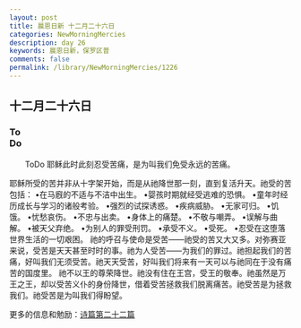 ```yaml
---
layout: post
title: 晨恩日新 十二月二十六日
categories: NewMorningMercies
description: day 26
keywords: 晨恩日新，保罗区普
comments: false
permalink: /library/NewMorningMercies/1226
---
```


## 十二月二十六日

### To <br> Do

&emsp;&emsp;ToDo
耶稣此时此刻忍受苦痛，是为叫我们免受永远的苦痛。
 
耶稣所受的苦并非从十字架开始，而是从祂降世那一刻，直到复活升天。祂受的苦包括：
•在马廐的不适与不洁中出生。
•婴孩时期就经受逃难的恐惧。
•童年时经历成长与学习的诸般考验。
•强烈的试探诱惑。
•疾病威胁。
•无家可归。
•饥饿。
•忧愁哀伤。
•不忠与出卖。
•身体上的痛楚。
•不敬与嘲弄。
•误解与曲解。
•被天父弃绝。
•为别人的罪受刑罚。
•承受不义。
•受死。
•忍受在这堕落世界生活的一切艰困。
祂的呼召与使命是受苦——祂受的苦又大又多。对弥赛亚来说，受苦是天天甚至时时的事。祂为人受苦——为我们的罪过。祂担起我们的苦痛，好叫我们无须受苦。祂天天受苦，好叫我们将来有一天可以与祂同在于没有痛苦的国度里。
祂不以王的尊荣降世。祂没有住在王宫，受王的敬奉。祂虽然是万王之王，却以受苦义仆的身份降世，借着受苦拯救我们脱离痛苦。祂受苦是为拯救我们。祂受苦是为叫我们得盼望。

更多的信息和勉励：[诗篇第二十二篇]()
